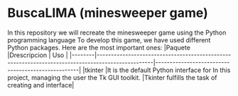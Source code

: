 # BuscaLIMA (minesweeper game)
In this repository we will recreate the minesweeper game using the Python programming language To develop this game, we have used different Python packages. 
Here are the most important ones: 
|Paquete |Drescripcion                                                                                      | Uso                                               |
|--------|--------------------------------------------------------------------------------------------------|---------------------------------------------------|
|tkinter |It is the default Python interface for In this project, managing the user the Tk GUI toolkit.     |Tkinter fulfills the task of creating and interface|           

